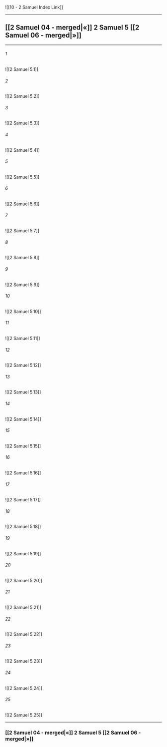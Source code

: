 ![[10 - 2 Samuel Index Link]]

---
##  [[2 Samuel 04 - merged|«]] 2 Samuel 5 [[2 Samuel 06 - merged|»]]

---

###### 1
![[2 Samuel 5.1]] 

###### 2
![[2 Samuel 5.2]] 

###### 3
![[2 Samuel 5.3]] 

###### 4
![[2 Samuel 5.4]]

###### 5 
![[2 Samuel 5.5]] 

###### 6
![[2 Samuel 5.6]] 

###### 7
![[2 Samuel 5.7]] 

###### 8
![[2 Samuel 5.8]] 

###### 9
![[2 Samuel 5.9]] 

###### 10
![[2 Samuel 5.10]] 

###### 11
![[2 Samuel 5.11]] 

###### 12
![[2 Samuel 5.12]]

###### 13
![[2 Samuel 5.13]] 

###### 14
![[2 Samuel 5.14]] 

###### 15
![[2 Samuel 5.15]]

###### 16
![[2 Samuel 5.16]] 

###### 17
![[2 Samuel 5.17]]

###### 18
![[2 Samuel 5.18]] 

###### 19
![[2 Samuel 5.19]] 

###### 20
![[2 Samuel 5.20]]

###### 21
![[2 Samuel 5.21]] 

###### 22
![[2 Samuel 5.22]] 

###### 23
![[2 Samuel 5.23]]

###### 24
![[2 Samuel 5.24]] 

###### 25
![[2 Samuel 5.25]]


---
###  [[2 Samuel 04 - merged|«]] 2 Samuel 5 [[2 Samuel 06 - merged|»]]